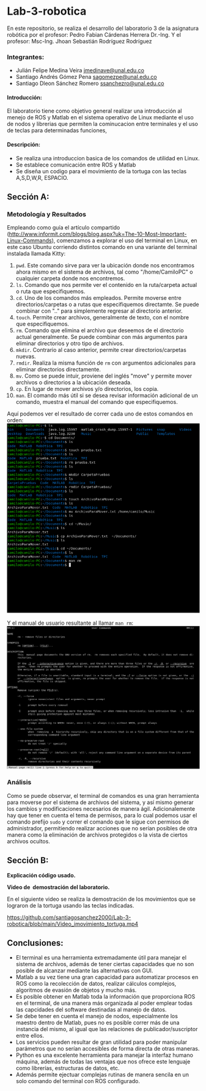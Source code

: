 # Lab-3-robotica

En este repositorio, se realiza el desarrollo del laboratorio 3 de la asignatura robótica por el profesor: Pedro Fabian Cárdenas Herrera Dr.-Ing. Y el profesor:
Msc-Ing. Jhoan Sebastián Rodríguez Rodríguez

### Integrantes:
- Julián Felipe Medina Veira <jmedinave@unal.edu.co>
- Santiago Andrés Gómez Pena <sagomezpe@unal.edu.co>
- Santiago Dleon Sánchez Romero <ssanchezro@unal.edu.co>

#### Introducción:
El laboratorio tiene como objetivo general realizar una introducción al menejo de ROS y Matlab en el sistema operativo de Linux mediante el uso de nodos y librerias que permiten la cominucacion entre terminales y el uso de teclas para determinadas funciones,

#### Descripción:
- Se realiza una introduccion basica de los comandos de utilidad en Linux.
- Se establece comunicación entre ROS y Matlab 
- Se diseña un codigo para el movimiento de la tortuga con las teclas A,S,D,W,R, ESPACIO.

## Sección A:
### Metodología y Resultados
Empleando como guía el artículo compartido (http://www.informit.com/blogs/blog.aspx?uk=The-10-Most-Important-Linux-Commands), comenzamos a explorar el uso del terminal en Linux, en este caso Ubuntu corriendo distintos comando en una variante del terminal instalada llamada Kitty:
1. `pwd`. Este comando sirve  para ver la ubicación donde nos encontramos ahora mismo en el sistema de archivos, tal como "/home/CamiloPC" o cualquier carpeta donde nos encontremos.
2. `ls`. Comando que nos permite ver el contenido en la ruta/carpeta actual o ruta que especifiquemos.
3. `cd`. Uno de los comandos más empleados. Permite moverse entre directorios/carpetas o a rutas que especifiquemos directamte. Se puede combinar con ".." para simplemente regresar al directorio anterior.
4. `touch`. Permite crear archivos, generalmente de texto, con el nombre que especifiquemos.
5. `rm`. Comando que elimina el archivo que deseemos de el directorio actual generalmente. Se puede combinar con más argumentos para eliminar directorios y otro tipo de archivos.
6. `mkdir`. Contrario al caso anterior, permite crear directorios/carpetas nuevas.
7. `rmdir`. Realiza la misma función de `rm` con argumentos adicionales para eliminar directorios directamente.
8. `mv`. Como se puede intuir, proviene del inglés "move" y permite mover archivos o directorios a la ubicación deseada.
9. `cp`. En lugar de mover archivos y/o directorios, los copia.
10. `man`. El comando más útil si se desea revisar información adicional de un comando, muestra el manual del comando que especifiquemos.
 
Aquí podemos ver el resultado de correr cada uno de estos comandos en orden:
![Screenshot from 2022-04-07 18-42-22](https://github.com/santiagosanchez2000/Lab-3-robotica/blob/main/imagen%20de%20comandos%201.png)

Y el manual de usuario resultante al llamar `man rm`:
![Screenshot from 2022-04-07 18-42-11](https://github.com/santiagosanchez2000/Lab-3-robotica/blob/main/imagen%20de%20comandos%202.png)

### Análisis
Como se puede observar, el terminal de comandos es una gran herramienta para moverse por el sistema de archivos del sistema, y así mismo generar los cambios y modificaciones necesarios de manera ágil. Adicionalemente hay que tener en cuenta el tema de permisos, para lo cual podemos usar el comando prefijo `sudo` y correr el comando que le sigue con permisos de administrador, permitiendo realizar acciones que no serían posibles de otra manera como la eliminación de archivos protegidos o la vista de ciertos archivos ocultos.


## Sección B:

<p><strong>Explicaci&oacute;n c&oacute;digo usado.</strong></p>

<p><strong>Video de &nbsp;demostraci&oacute;n del laboratorio.</strong></p>
<p>En el siguiente video se realiza la demostraci&oacute;n de los movimientos que se lograron de la tortuga usando las teclas indicadas.</p>

https://github.com/santiagosanchez2000/Lab-3-robotica/blob/main/Video_imovimiento_tortuga.mp4

## Conclusiones:
- El terminal es una herramienta extremadamente útil para manejar el sistema de archivos, además de tener ciertas capacidades que no son posible de alcanzar mediante las alternativas con GUI.
- Matlab a su vez tiene una gran capacidad para automatizar procesos en ROS como la recolección de datos, realizar cálculos complejos, algoritmos de evasión de objetos y mucho más.
- Es posible obtener en Matlab toda la información que proporciona ROS en el terminal, de una manera más organizada al poder emplear todas las capcidades del software destinadas al manejo de datos.
- Se debe tener en cuenta el manejo de nodos, especialmente los maestro dentro de Matlab, pues no es posible correr más de una instancia del mismo, al igual que las relaciones de publicador/suscriptor entre ellos.
- Los servicios pueden resultar de gran utilidad para poder manipular parámetros que no serían accesibles de forma directa de otras maneras.
- Python es una excelente herramienta para manejar la interfaz humano máquina, además de todas las ventajas que nos ofrece este lenguaje como librerías, estructuras de datos, etc.
- Además permite ejectuar complejas rutinas de manera sencila en un solo comando del terminal con ROS configurado.
